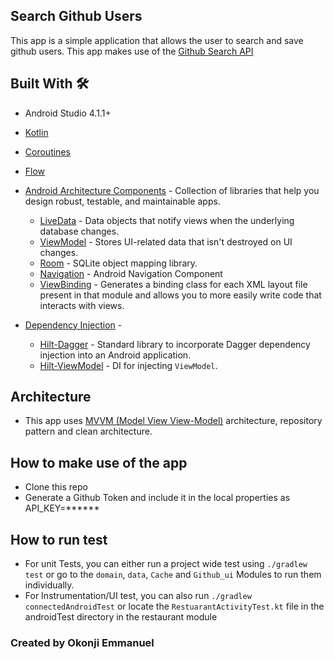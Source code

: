 ## Search Github Users
This app is a simple application that allows the user to search and save github users. This app makes use of the [Github Search API](https://api.github.com/search/)

## Built With 🛠

- Android Studio 4.1.1+
- [Kotlin](https://kotlinlang.org/)
- [Coroutines](https://kotlinlang.org/docs/reference/coroutines-overview.html)
- [Flow](https://kotlin.github.io/kotlinx.coroutines/kotlinx-coroutines-core/kotlinx.coroutines.flow/-flow/)
- [Android Architecture Components](https://developer.android.com/topic/libraries/architecture) - Collection of libraries that help you design robust, testable, and maintainable apps.
  - [LiveData](https://developer.android.com/topic/libraries/architecture/livedata) - Data objects that notify views when the underlying database changes.
  - [ViewModel](https://developer.android.com/topic/libraries/architecture/viewmodel) - Stores UI-related data that isn't destroyed on UI changes.
  - [Room](https://developer.android.com/topic/libraries/architecture/room) - SQLite object mapping library.
  - [Navigation](https://developer.android.com/guide/navigation/navigation-getting-started) - Android Navigation Component
  - [ViewBinding](https://developer.android.com/topic/libraries/view-binding) - Generates a binding class for each XML layout file present in that module and allows you to more easily write code that interacts with views.

- [Dependency Injection](https://developer.android.com/training/dependency-injection) -
  - [Hilt-Dagger](https://dagger.dev/hilt/) - Standard library to incorporate Dagger dependency injection into an Android application.
  - [Hilt-ViewModel](https://developer.android.com/training/dependency-injection/hilt-jetpack) - DI for injecting `ViewModel`.

## Architecture
- This app uses [MVVM (Model View View-Model)](https://developer.android.com/jetpack/docs/guide#recommended-app-arch) architecture, repository pattern and clean architecture.

## How to make use of the app
- Clone this repo
- Generate a Github Token and include it in the local properties as API_KEY=******

## How to run test
  - For unit Tests, you can either run a project wide test using `./gradlew test` or go to the `domain`, `data`, `Cache` and `Github_ui` Modules to run them individually.
  - For Instrumentation/UI test, you can also run `./gradlew connectedAndroidTest` or locate the `RestuarantActivityTest.kt` file in the androidTest directory in the restaurant module


### Created by Okonji Emmanuel
